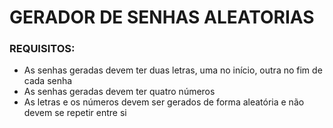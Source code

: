 <h1>GERADOR DE SENHAS ALEATORIAS</h1> 

<h3>REQUISITOS:</h3>

<ul>
    <li>As senhas geradas devem ter duas letras, uma no início, outra no fim de cada senha</li>
    <li>As senhas geradas devem ter quatro números</li>  
    <li>As letras e os números devem ser gerados de forma aleatória e não devem se repetir entre si</li>
</ul>